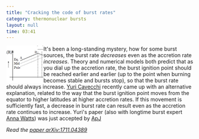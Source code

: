 ```yaml
---
title: "Cracking the code of burst rates"
category: thermonuclear bursts
layout: null
time: 03:41
---
```

<!-- header generated from blosxom format post; make_header.pl 23.1.2022 -->
<p>
<img src="images/burst_rate.jpeg" width="100" align="left">
It's been a long-standing mystery, how for some burst sources, the burst rate 
<em>decreases</em> even as the accretion rate <em>increases</em>. Theory
and numerical models both predict that as you dial up the accretion rate,
the burst ignition point should be reached earlier and earlier (up to the
point when burning becomes stable and bursts stop), so that the burst rate
should always increase. <a href="https://web.astro.princeton.edu/people/yuri-cavecchi">Yuri Cavecchi</a> recently came up with an alternative explanation,
related to the way that the burst ignition point moves from the
equator to higher latitudes at higher accretion rates. If this movement
is sufficiently fast, a decrease in burst rate can result even as the accretion
rate continues to increase. Yuri's paper (also with longtime burst expert
<a href="https://staff.fnwi.uva.nl/a.l.watts">Anna Watts</a>) was just accepted
by <a href="http://iopscience.iop.org/journal/0004-637X">ApJ</a>
</p>
<p><em>Read the <a href="https://arxiv.org/abs/1711.04389">paper arXiv:1711.04389</a></em>
